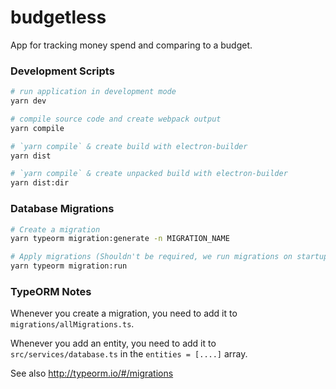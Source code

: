 # budgetless

App for tracking money spend and comparing to a budget.

### Development Scripts

```bash
# run application in development mode
yarn dev

# compile source code and create webpack output
yarn compile

# `yarn compile` & create build with electron-builder
yarn dist

# `yarn compile` & create unpacked build with electron-builder
yarn dist:dir
```

### Database Migrations

```bash
# Create a migration
yarn typeorm migration:generate -n MIGRATION_NAME

# Apply migrations (Shouldn't be required, we run migrations on startup)
yarn typeorm migration:run

```

### TypeORM Notes

Whenever you create a migration, you need to add it to `migrations/allMigrations.ts`.

Whenever you add an entity, you need to add it to `src/services/database.ts` in the `entities = [....]` array.

See also http://typeorm.io/#/migrations
